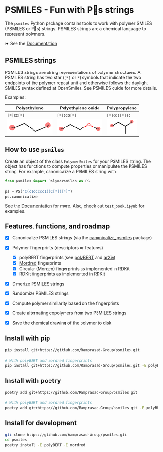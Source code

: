 # PSMILES - Fun with P🙂s strings

The `psmiles` Python package contains tools to work with polymer SMILES (PSMILES or P🙂s) strings. PSMILES strings are a chemical language to represent polymers.

⏩ See the [Documentation](https://psmiles.readthedocs.io/)

## PSMILES strings

PSMILES strings are string representations of polymer structures. A PSMILES string has two star (`[*]` or `*`) symbols that indicate the two endpoints of the polymer repeat unit and otherwise follows the daylight SMILES syntax defined at [OpenSmiles](http://opensmiles.org/opensmiles.html). See [PSMILES guide](https://www.polymergenome.org/guide/) for more details.

Examples:

 Polyethylene | Polyethylene oxide | Polypropylene |
|-|-|-|
| `[*]CC[*]` | `[*]CCO[*]` | `[*]CC([*])C` |
| ![](docs/PE.png) | ![](docs/PEO.png) | ![](docs/PP.png) |


## How to use `psmiles`


Create an object of the class `PolymerSmiles` for your PSMILES string. The object has functions to compute properties or manipulate the PSMILES string. For example, canonicalize a PSMILES string with

```python
from psmiles import PolymerSmiles as PS

ps = PS("C(c1ccccc1)(C[*])[*]")
ps.canonicalize
```

See the [Documentation](https://psmiles.readthedocs.io/) for more. Also, check out [`test_book.ipynb`](https://github.com/Ramprasad-Group/psmiles/blob/main/tests/test_book.ipynb) for examples.


## Features, functions, and roadmap

- [x] Canonicalize PSMILES strings (via the [canonicalize_psmiles](https://github.com/Ramprasad-Group/canonicalize_psmiles) package)
- [x] Polymer fingerprints (descriptors or features)
    - [x] polyBERT fingerprints (see [polyBERT](https://github.com/Ramprasad-Group/polyBERT) and [arXiv](https://arxiv.org/abs/2209.14803))
    - [x] [Mordred](https://github.com/mordred-descriptor/mordred) fingerprints
    - [x] Circular (Morgen) fingerprints as implemented in RDKit
    - [x] RDKit fingerprints as implemented in RDKit
- [x] Dimerize PSMILES strings
- [x] Randomize PSMILES strings
- [x] Compute polymer similarity based on the fingerprints
- [x] Create alternating copolymers from two PSMILES strings
- [x] Save the chemical drawing of the polymer to disk


## Install with pip


```bash
pip install git+https://github.com/Ramprasad-Group/psmiles.git

# With polyBERT and mordred fingerprints
pip install git+https://github.com/Ramprasad-Group/psmiles.git -E polyBERT -E mordred
```

## Install with poetry

```bash
poetry add git+https://github.com/Ramprasad-Group/psmiles.git

# With polyBERT and mordred fingerprints
poetry add git+https://github.com/Ramprasad-Group/psmiles.git -E polyBERT -E mordred
```


## Install for development


```sh
git clone https://github.com/Ramprasad-Group/psmiles.git
cd psmiles
poetry install -E polyBERT -E mordred
```
